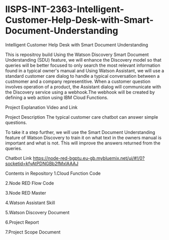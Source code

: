 # llSPS-INT-2363-Intelligent-Customer-Help-Desk-with-Smart-Document-Understanding
Intelligent Customer Help Desk with Smart Document Understanding

This is repositroy build Using the Watson Discovery Smart Document Understanding (SDU) feature, we will enhance the Discovery model so that queries will be better focused to only search the most relevant information found in a typical owner's manual and Using Watson Assistant, we will use a standard customer care dialog to handle a typical conversation between a custmomer and a company representitive. When a customer question involves operation of a product, the Assistant dialog will communicate with the Discovery service using a webhook.The webhook will be created by defining a web action using IBM Cloud Functions.

Project Explanation Video and Link


Project Description
The typical customer care chatbot can answer simple questions.

To take it a step further, we will use the Smart Document Understanding feature of Watson Discovery to train it on what text in the owners manual is important and what is not. This will improve the answers returned from the queries.

Chatbot Link
https://node-red-bgptu.eu-gb.mybluemix.net/ui/#!/0?socketid=kfyAtPDNGBb2fMxlAAAJ

Contents in Repository
1.Cloud Function Code

2.Node RED Flow Code

3.Node RED Master

4.Watson Assistant Skill

5.Watson Discovery Document

6.Project Report

7.Project Scope Document

